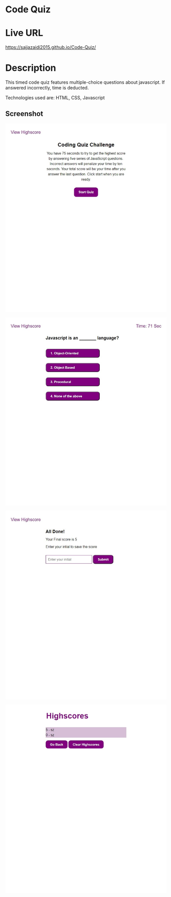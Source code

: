 # Code Quiz

# Live URL 

https://sajjazaidi2015.github.io/Code-Quiz/
  
# Description

This timed code quiz features multiple-choice questions about javascript. If answered incorrectly, time is deducted.

Technologies used are: HTML, CSS, Javascript


## Screenshot

![Start Quiz section](./Images/Start%20Quiz.jpeg)

![Question section](./Images/Quiz%20Page.jpeg)

![Submit scores section](./Images/Initial%20Page.jpeg)

![High scores section](./Images/High%20Score%20Page.jpeg)